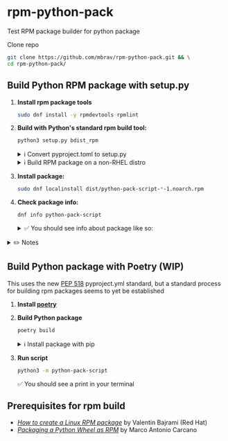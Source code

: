 # rpm-python-pack

Test RPM package builder for python package

Clone repo

```bash
git clone https://github.com/mbrav/rpm-python-pack.git && \
cd rpm-python-pack/

```

## Build Python RPM package with setup.py

1. **Install rpm package tools**

    ```bash
    sudo dnf install -y rpmdevtools rpmlint
    ```

2. **Build with Python's standard rpm build tool:**

    ```bash
    python3 setup.py bdist_rpm
    ```

    <details><summary>ℹ️ Convert pyproject.toml to setup.py</summary>
    <p>

    ```bash
    pip3 install poetry2setup --user && \
    poetry2setup > setup.py
    ```

    </p>
    </details>

    <details><summary>ℹ️ Build RPM package on a non-RHEL distro</summary>
    <p>

    ```bash
    pip3 install poetry2setup --user && \
    poetry2setup > setup.py
    ```

    </p>
    </details>

3. **Install package:**

    ```bash
    sudo dnf localinstall dist/python-pack-script-*-1.noarch.rpm
    ```

4. **Check package info:**

    ```bash
    dnf info python-pack-script
    ```

    <details><summary>✅ You should see info about package like so:</summary>
    <p>

    ```
    Installed Packages
      Name         : python-pack-script
      Version      : 0.0.2
      Release      : 1
      Architecture : noarch
      Size         : 1.5 k
      Source       : python-pack-script-0.0.2-1.src.rpm
      Repository   : @System
      Summary      : Test RPM package builder for python package
      URL          : http://github/mbrav/python-pack-script/
      License      : GNU
      Description  : UNKNOWN

    ```

    </p>
    </details>

</p>
</details>

<details><summary>✏️ Notes</summary>
<p>

Setup rpmbuild folder

```bash
rpmdev-setuptree
```

It will create the following folder in your home directory:

```
rpmbuild/
├── BUILD
├── RPMS
├── SOURCES
├── SPECS
└── SRPMS
```

Build spec:

```bash
rpmbuild -ba ./build/bdist.linux-x86_64/rpm/SPECS/python-pack-script.spec
```

</p>
</details>

## Build Python package with Poetry (WIP)

This uses the new [PEP 518](https://peps.python.org/pep-0518/) pyproject.yml standard, but a standard process for building rpm packages seems to yet be established

1. **Install [poetry](https://python-poetry.org/docs/)**

2. **Build Python package**

    ```bash
    poetry build
    ```

    <details><summary>ℹ️ Install package with pip</summary>
    <p>

    Create a new python environment and activate it

    ```bash
    python3 -m venv venv && source venv/bin/activate

    ```

    Install script into environment

    ```bash
    pip3 install --no-cache-dir --force-reinstall \
    dist/python-pack-script-*-py3-none-any.whl
    ```

3. **Run script**

    ```bash
    python3 -m python-pack-script
    ```

    ✅ You should see a print in your terminal

## Prerequisites for rpm build

-   [_How to create a Linux RPM package_](https://www.redhat.com/sysadmin/create-rpm-package) by Valentin Bajrami (Red Hat)
-   [_Packaging a Python Wheel as RPM_](https://grimoire.carcano.ch/blog/packaging-a-python-wheel-as-rpm/) by Marco Antonio Carcano

